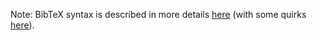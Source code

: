 Note: BibTeX syntax is described in more details [here](http://www.bibtex.org/Format/) (with some quirks [here](http://artis.imag.fr/~Xavier.Decoret/resources/xdkbibtex/bibtex_summary.html)).